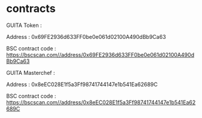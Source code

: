 # contracts

GUITA Token : 

Address : 0x69FE2936d633FF0be0e061d02100A490dBb9Ca63

BSC contract code : https://bscscan.com//address/0x69FE2936d633FF0be0e061d02100A490dBb9Ca63

GUITA Masterchef : 

Address : 0x8eEC028E1f5a3Ff98741744147e1b541Ea62689C

BSC contract code : https://bscscan.com//address/0x8eEC028E1f5a3Ff98741744147e1b541Ea62689C

